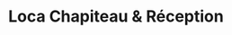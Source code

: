 ---
title: "Loca Chapiteau & Réception"
url: /saintes/loca-chapiteau-et-reception/
shop: location de stockage
---